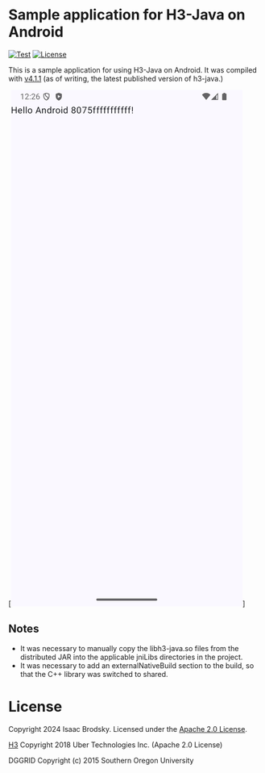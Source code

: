 # Sample application for H3-Java on Android

[![Test](https://github.com/isaacbrodsky/h3-android-sample/actions/workflows/test.yaml/badge.svg)](https://github.com/isaacbrodsky/h3-android-sample/actions/workflows/test.yaml)
[![License](https://img.shields.io/badge/License-Apache%202.0-blue.svg)](LICENSE)

This is a sample application for using H3-Java on Android. It was compiled with [v4.1.1]((https://github.com/uber/h3-java/releases/tag/v4.1.1)) (as of writing, the latest published version of h3-java.)

[![Hello world screenshot](./Screenshot.png)]

## Notes

* It was necessary to manually copy the libh3-java.so files from the distributed JAR into the applicable jniLibs directories in the project.
* It was necessary to add an externalNativeBuild section to the build, so that the C++ library was switched to shared.

# License

Copyright 2024 Isaac Brodsky.
Licensed under the [Apache 2.0 License](./LICENSE).

[H3](https://github.com/uber/h3) Copyright 2018 Uber Technologies Inc. (Apache 2.0 License)

DGGRID Copyright (c) 2015 Southern Oregon University

